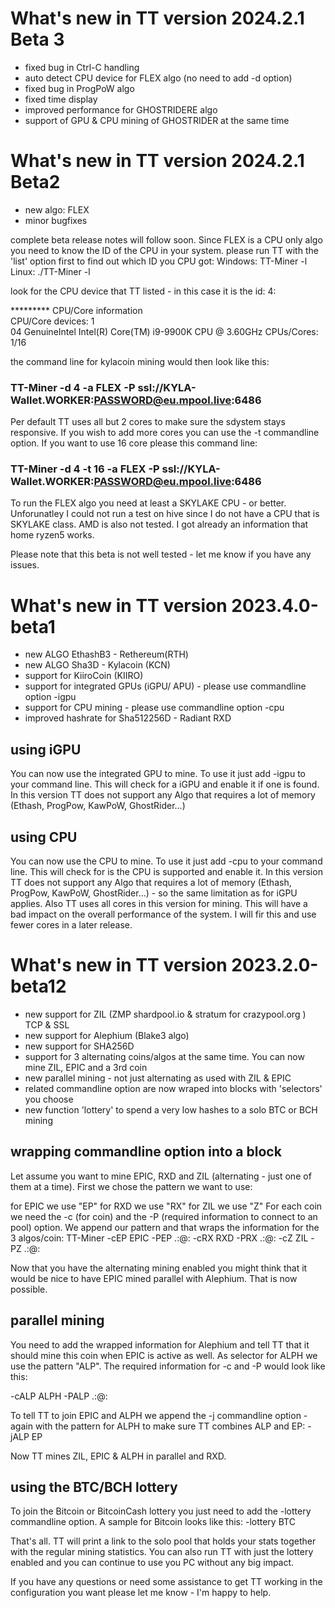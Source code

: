 # What's new in TT version 2024.2.1 Beta 3

- fixed bug in Ctrl-C handling
- auto detect CPU device for FLEX algo (no need to add -d option)
- fixed bug in ProgPoW algo
- fixed time display
- improved performance for GHOSTRIDERE algo
- support of GPU & CPU mining of GHOSTRIDER at the same time




# What's new in TT version 2024.2.1 Beta2

- new algo: FLEX
- minor bugfixes

complete beta release notes will follow soon. Since FLEX is a CPU only algo you need to know the ID of the CPU in your system. please run TT with the 'list' option first to find out which ID you CPU got:
Windows: TT-Miner -l
Linux: ./TT-Miner -l

look for the CPU device that TT listed - in this case it is the id: 4:

********* CPU/Core information<br/>
CPU/Core devices:   1<br/>
04                     GenuineIntel Intel(R) Core(TM) i9-9900K CPU @ 3.60GHz   CPUs/Cores: 1/16<br/>



the command line for kylacoin mining would then look like this:<br/>
### TT-Miner -d 4 -a FLEX -P ssl:\/\/KYLA-Wallet.WORKER:PASSWORD@eu.mpool.live:6486

Per default TT uses all but 2 cores to make sure the sdystem stays responsive. If you wish to add more cores you can use the -t commandline option. If you want to use 16 core please this command line:
### TT-Miner -d 4 -t 16 -a FLEX -P ssl:\/\/KYLA-Wallet.WORKER:PASSWORD@eu.mpool.live:6486


To run the FLEX algo you need at least a SKYLAKE CPU - or better. Unforunatley I could not run a test on hive since I do not have a CPU that is SKYLAKE class. AMD is also not tested. I got already an information that home ryzen5 works.



Please note that this beta is not well tested - let me know if you have any issues.





# What's new in TT version 2023.4.0-beta1

- new ALGO EthashB3 - Rethereum(RTH)
- new ALGO Sha3D - Kylacoin (KCN)
- support for KiiroCoin (KIIRO)
- support for integrated GPUs (iGPU/ APU) - please use commandline option -igpu
- support for CPU mining - please use commandline option -cpu
- improved hashrate for Sha512256D - Radiant RXD


## using iGPU
You can now use the integrated GPU to mine. To use it just add -igpu to your command line. This will check for a iGPU and enable it if one is found. In this version TT does not support any Algo that requires a lot of memory (Ethash, ProgPow, KawPoW, GhostRider...)

## using CPU
You can now use the CPU to mine. To use it just add -cpu to your command line. This will check for is the CPU is supported and enable it. In this version TT does not support any Algo that requires a lot of memory (Ethash, ProgPow, KawPoW, GhostRider...) - so the same limitation as for iGPU applies. Also TT uses all cores in this version for mining. This will have a bad impact on the overall performance of the system. I will fir this and use fewer cores in a later release.




# What's new in TT version 2023.2.0-beta12

- new support for ZIL (ZMP shardpool.io & stratum for crazypool.org ) TCP & SSL
- new support for Alephium (Blake3 algo)
- new support for SHA256D
- support for 3 alternating coins/algos at the same time. You can now mine ZIL, EPIC and a 3rd coin
- new parallel mining - not just alternating as used with ZIL & EPIC
- related commandline option are now wraped into blocks with 'selectors' you choose
- new function 'lottery' to spend a very low hashes to a solo BTC or BCH mining

## wrapping commandline option into a block
Let assume you want to mine EPIC, RXD and ZIL (alternating - just one of them at a time). First we chose the pattern we want to use:

for EPIC we use "EP"
for RXD we use "RX"
for ZIL we use "Z"
For each coin we need the -c (for coin) and the -P (required information to connect to an pool) option. We append our pattern and that wraps the information for the 3 algos/coin:
TT-Miner -cEP EPIC -PEP .:@: -cRX RXD -PRX .:@: -cZ ZIL -PZ .:@:

Now that you have the alternating mining enabled you might think that it would be nice to have EPIC mined parallel with Alephium. That is now possible.

## parallel mining
You need to add the wrapped information for Alephium and tell TT that it should mine this coin when EPIC is active as well. As selector for ALPH we use the pattern "ALP". The required information for -c and -P would look like this:

-cALP ALPH -PALP .:@:

To tell TT to join EPIC and ALPH we append the -j commandline option - again with the pattern for ALPH to make sure TT combines ALP and EP:
-jALP EP

Now TT mines ZIL, EPIC & ALPH in parallel and RXD.


## using the BTC/BCH lottery
To join the Bitcoin or BitcoinCash lottery you just need to add the
-lottery
commandline option. A sample for Bitcoin looks like this:
-lottery BTC

That's all. TT will print a link to the solo pool that holds your stats together with the regular mining statistics. You can also run TT with just the lottery enabled and you can continue to use you PC without any big impact.

If you have any questions or need some assistance to get TT working in the configuration you want please let me know - I'm happy to help.
